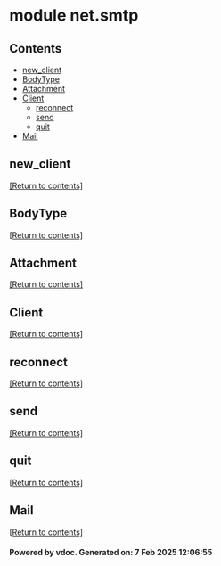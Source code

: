 # module net.smtp


## Contents
- [new_client](#new_client)
- [BodyType](#BodyType)
- [Attachment](#Attachment)
- [Client](#Client)
  - [reconnect](#reconnect)
  - [send](#send)
  - [quit](#quit)
- [Mail](#Mail)

## new_client
[[Return to contents]](#Contents)

## BodyType
[[Return to contents]](#Contents)

## Attachment
[[Return to contents]](#Contents)

## Client
[[Return to contents]](#Contents)

## reconnect
[[Return to contents]](#Contents)

## send
[[Return to contents]](#Contents)

## quit
[[Return to contents]](#Contents)

## Mail
[[Return to contents]](#Contents)

#### Powered by vdoc. Generated on: 7 Feb 2025 12:06:55
